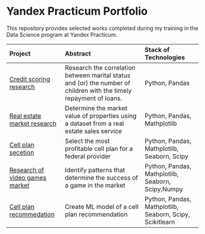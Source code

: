 # Yandex Practicum Portfolio

This repository provides selected works completed during my training in the Data Science program at Yandex Practicum.


| Project                 | Abstract               | Stack of Technologies       |
| :--------------------  | :---------------------|:---------------------------|
| [Credit scoring research](https://github.com/Shurgalivan/Portfolio/tree/main/Credit%20Scoring) | Research the  correlation between marital status and (or) the number of children with the timely repayment of loans. | Python, Pandas |
| [Real estate market research](https://github.com/Shurgalivan/Portfolio/tree/main/Real%20Estate%20SPb) |  Determine the market value of properties using a dataset from a real estate sales service | Python, Pandas, Mathplotlib |
| [Cell plan secetion](https://github.com/Shurgalivan/Portfolio/tree/main/Cell%20Plan%20Selection) |  Select the most profitable cell plan for a federal provider | Python, Pandas, Mathplotlib, Seaborn, Scipy | 
| [Research of video games market](https://github.com/Shurgalivan/Portfolio/tree/main/Video%20Games%20Research) |  Identify patterns that determine the success of a game in the market | Python, Pandas, Mathplotlib, Seaborn, Scipy,Numpy | 
| [Cell plan recommedation](https://github.com/Shurgalivan/Portfolio/tree/main/Cell%20Plan%20Recommendationn) |  Create ML model of a cell plan recommendation | Python, Pandas, Mathplotlib, Seaborn, Scipy, Scikitlearn | 



